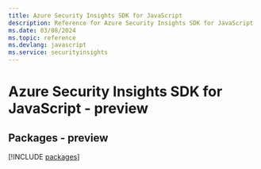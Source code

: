 ```yaml
---
title: Azure Security Insights SDK for JavaScript
description: Reference for Azure Security Insights SDK for JavaScript
ms.date: 03/08/2024
ms.topic: reference
ms.devlang: javascript
ms.service: securityinsights
---
```

# Azure Security Insights SDK for JavaScript - preview
## Packages - preview
[!INCLUDE [packages](security-insights-index.md)]